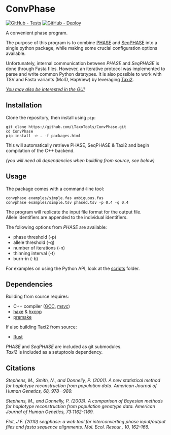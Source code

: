 # ConvPhase

[![GitHub - Tests](https://github.com/iTaxoTools/ConvPhase/actions/workflows/test.yml/badge.svg)](
    https://github.com/iTaxoTools/ConvPhase/actions/workflows/test.yml)
[![GitHub - Deploy](https://github.com/iTaxoTools/ConvPhase/actions/workflows/deploy.yml/badge.svg)](
    https://github.com/iTaxoTools/ConvPhase/actions/workflows/deploy.yml)

A convenient phase program.

The purpose of this program is to combine [PHASE](https://github.com/stephens999/phase) and [SeqPHASE](https://github.com/eeg-ebe/SeqPHASE) into a single python package, while making some crucial configuration options available.

Unfortunately, internal communication between *PHASE* and *SeqPHASE* is done through Fasta files. However, an iterative protocol was implemented to parse and write common Python datatypes. It is also possible to work with TSV and Fasta variants (MolD, HapView) by leveraging [Taxi2](https://github.com/iTaxoTools/taxi2).

[*You may also be interested in the GUI*](https://github.com/iTaxoTools/ConvPhaseGui)

## Installation

Clone the repository, then install using `pip`:

```
git clone https://github.com/iTaxoTools/ConvPhase.git
cd ConvPhase
pip install -e . -f packages.html
```

This will automatically retrieve PHASE, SeqPHASE & Taxi2 and begin compilation of the C++ backend.

*(you will need all dependencies when building from source, see below)*

## Usage

The package comes with a command-line tool:

```
convphase examples/simple.fas ambiguous.fas
convphase examples/simple.tsv phased.tsv -p 0.4 -q 0.4
```

The program will replicate the input file format for the output file.<br>
Allele identifiers are appended to the individual identifiers.

The following options from *PHASE* are available:
- phase threshold (-p)
- allele threshold (-q)
- number of iterations (-n)
- thinning interval (-t)
- burn-in (-b)

For examples on using the Python API, look at the [scripts](./scripts/) folder.

## Dependencies

Building from source requires:
- C++ compiler ([GCC](https://gcc.gnu.org/), [msvc](https://visualstudio.microsoft.com/vs/features/cplusplus/))
- [haxe](https://haxe.org/) & [hxcpp](https://lib.haxe.org/p/hxcpp/)
- [premake](https://premake.github.io/)

If also building Taxi2 from source:
- [Rust](https://www.rust-lang.org/tools/install)

*PHASE* and *SeqPHASE* are included as git submodules.<br>
*Taxi2* is included as a setuptools dependency.

## Citations

*Stephens, M., Smith, N., and Donnelly, P. (2001). A new statistical method for haplotype reconstruction from population data. American Journal of Human Genetics, 68, 978--989.*

*Stephens, M., and Donnelly, P. (2003). A comparison of Bayesian methods for haplotype reconstruction from population genotype data. American Journal of Human Genetics, 73:1162-1169.*

*Flot, J.F. (2010) seqphase: a web tool for interconverting phase input/output files and fasta sequence alignments. Mol. Ecol. Resour., 10, 162–166.*
